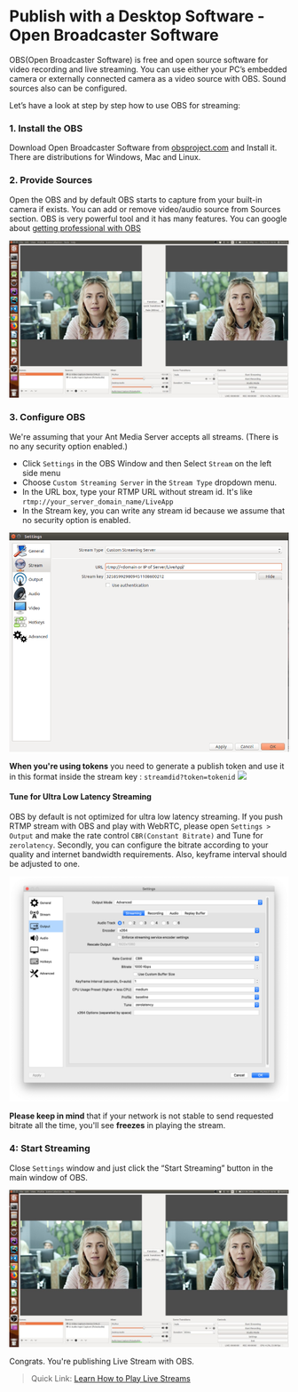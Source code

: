 # Publish with a Desktop Software - Open Broadcaster Software 

OBS(Open Broadcaster Software) is free and open source software for video recording and live streaming. You can use either your PC’s embedded camera or externally connected camera as a video source with OBS. Sound sources also can be configured. 

Let’s have a look at step by step how to use OBS for streaming:

### 1. Install the OBS 
Download Open Broadcaster Software from [obsproject.com](https://obsproject.com/) and Install it. There are distributions for Windows, Mac and Linux.

### 2. Provide Sources
Open the OBS and by default OBS starts to capture from your built-in camera if exists. You can add or remove video/audio source from Sources section. OBS is very powerful tool and it has many features. You can google about [getting professional with OBS](https://www.google.com/search?q=getting+professional+with+OBS)

![OBS (Open Broadcaster Software) interface](images/obs_screenshot.jpg)

### 3. Configure OBS
We're assuming that your Ant Media Server accepts all streams. (There is no any security option enabled.)

* Click `Settings` in the OBS Window and then Select `Stream` on the left side menu
* Choose `Custom Streaming Server` in the `Stream Type` dropdown menu.
* In the URL box, type your RTMP URL without stream id. It's like `rtmp://your_server_domain_name/LiveApp`
* In the Stream key, you can write any stream id because we assume that no security option is enabled. 

![OBS (Open Broadcaster Software) Stream Configuration](images/OBS_Configuration.png) 

**When you're using tokens** you need to generate a publish token and use it in this format inside the stream key : `streamdid?token=tokenid`
![](https://00941014915502880116.googlegroups.com/attach/6d0318c46c45e/Screenshot%20from%202020-06-22%2018-14-18.png?part=0.1&view=1&vt=ANaJVrFXnyqBuYIzn9dG1oI6PE3zVgUE7z29T-6tbRj_rXr-K91CKOWBWC9ouLl1bK-2eUiALFZwNvGcPIqxLD6fPdi4VVyNzsBYW2k8cop6vDIU1Sdc-mU)

#### Tune for Ultra Low Latency Streaming
OBS by default is not optimized for ultra low latency streaming. If you push RTMP stream with OBS and play with WebRTC, please open `Settings > Output` and make the rate control `CBR(Constant Bitrate)` and Tune for `zerolatency`.  Secondly, you can configure the bitrate according to your quality and internet bandwidth requirements. Also, keyframe interval should be adjusted to one.

![OBS (Open Broadcaster Software) Tune For ZeroLatency](images/tune_for_ultra_low_latency.png)

**Please keep in mind** that if your network is not stable to send requested bitrate all the time, you'll see **freezes** in playing the stream.  

### 4: Start Streaming
Close `Settings` window and just click the “Start Streaming” button in the main window of OBS.

![OBS (Open Broadcaster Software) interface](images/obs_screenshot.jpg)

Congrats. You're publishing Live Stream with OBS. 

> Quick Link: [Learn How to Play Live Streams](Playing-Live-Streams)